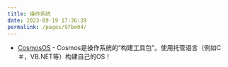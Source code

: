 ```yaml
---
title: 操作系统
date: 2023-09-19 17:36:39
permalink: /pages/97be04/
---
```

* [CosmosOS](https://github.com/CosmosOS/Cosmos) - Cosmos是操作系统的“构建工具包”。使用托管语言（例如C＃，VB.NET等）构建自己的OS！
